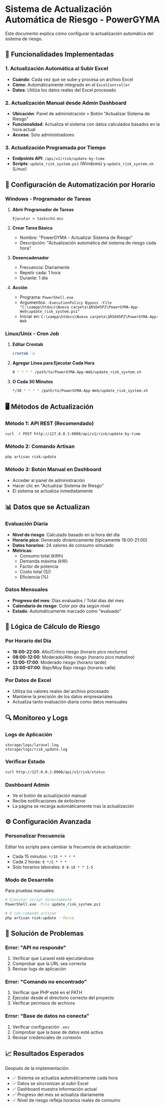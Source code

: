# Sistema de Actualización Automática de Riesgo - PowerGYMA

Este documento explica cómo configurar la actualización automática del sistema de riesgo.

## 🔄 Funcionalidades Implementadas

### 1. Actualización Automática al Subir Excel
- **Cuándo**: Cada vez que se sube y procesa un archivo Excel
- **Cómo**: Automáticamente integrado en el `ExcelController`
- **Datos**: Utiliza los datos reales del Excel procesado

### 2. Actualización Manual desde Admin Dashboard
- **Ubicación**: Panel de administración > Botón "Actualizar Sistema de Riesgo"
- **Funcionalidad**: Actualiza el sistema con datos calculados basados en la hora actual
- **Acceso**: Solo administradores

### 3. Actualización Programada por Tiempo
- **Endpoints API**: `/api/v1/risk/update-by-time`
- **Scripts**: `update_risk_system.ps1` (Windows) y `update_risk_system.sh` (Linux)

## 📅 Configuración de Automatización por Horario

### Windows - Programador de Tareas

1. **Abrir Programador de Tareas**
   ```
   Ejecutar > taskschd.msc
   ```

2. **Crear Tarea Básica**
   - Nombre: "PowerGYMA - Actualizar Sistema de Riesgo"
   - Descripción: "Actualización automática del sistema de riesgo cada hora"

3. **Desencadenador**
   - Frecuencia: Diariamente
   - Repetir cada: 1 hora
   - Durante: 1 día

4. **Acción**
   - Programa: `PowerShell.exe`
   - Argumentos: `-ExecutionPolicy Bypass -File "C:\xampp\htdocs\Nueva carpeta\$RSO45PZ\PowerGYMA-App-Web\update_risk_system.ps1"`
   - Iniciar en: `C:\xampp\htdocs\Nueva carpeta\$RSO45PZ\PowerGYMA-App-Web`

### Linux/Unix - Cron Job

1. **Editar Crontab**
   ```bash
   crontab -e
   ```

2. **Agregar Línea para Ejecutar Cada Hora**
   ```bash
   0 * * * * /path/to/PowerGYMA-App-Web/update_risk_system.sh
   ```

3. **O Cada 30 Minutos**
   ```bash
   */30 * * * * /path/to/PowerGYMA-App-Web/update_risk_system.sh
   ```

## 🖥️ Métodos de Actualización

### Método 1: API REST (Recomendado)
```bash
curl -X POST http://127.0.0.1:8000/api/v1/risk/update-by-time
```

### Método 2: Comando Artisan
```bash
php artisan risk:update
```

### Método 3: Botón Manual en Dashboard
- Acceder al panel de administración
- Hacer clic en "Actualizar Sistema de Riesgo"
- El sistema se actualiza inmediatamente

## 📊 Datos que se Actualizan

### Evaluación Diaria
- **Nivel de riesgo**: Calculado basado en la hora del día
- **Horario pico**: Generado dinámicamente (típicamente 18:00-21:00)
- **Datos horarios**: 24 valores de consumo simulado
- **Métricas**:
  - Consumo total (kWh)
  - Demanda máxima (kW)
  - Factor de potencia
  - Costo total (S/)
  - Eficiencia (%)

### Datos Mensuales
- **Progreso del mes**: Días evaluados / Total días del mes
- **Calendario de riesgo**: Color por día según nivel
- **Estado**: Automáticamente marcado como "evaluado"

## 🎯 Lógica de Cálculo de Riesgo

### Por Horario del Día
- **18:00-22:00**: Alto/Crítico riesgo (horario pico nocturno)
- **08:00-12:00**: Moderado/Alto riesgo (horario pico matutino)  
- **13:00-17:00**: Moderado riesgo (horario tarde)
- **23:00-07:00**: Bajo/Muy Bajo riesgo (horario valle)

### Por Datos de Excel
- Utiliza los valores reales del archivo procesado
- Mantiene la precisión de los datos empresariales
- Actualiza tanto evaluación diaria como datos mensuales

## 🔍 Monitoreo y Logs

### Logs de Aplicación
```
storage/logs/laravel.log
storage/logs/risk_update.log
```

### Verificar Estado
```bash
curl http://127.0.0.1:8000/api/v1/risk/status
```

### Dashboard Admin
- Ve el botón de actualización manual
- Recibe notificaciones de éxito/error
- La página se recarga automáticamente tras la actualización

## ⚙️ Configuración Avanzada

### Personalizar Frecuencia
Editar los scripts para cambiar la frecuencia de actualización:
- Cada 15 minutos: `*/15 * * * *`
- Cada 2 horas: `0 */2 * * *`
- Solo horarios laborales: `0 8-18 * * 1-5`

### Modo de Desarrollo
Para pruebas manuales:
```bash
# Ejecutar script directamente
PowerShell.exe -File update_risk_system.ps1

# O con comando artisan
php artisan risk:update --force
```

## 🚨 Solución de Problemas

### Error: "API no responde"
1. Verificar que Laravel esté ejecutándose
2. Comprobar que la URL sea correcta
3. Revisar logs de aplicación

### Error: "Comando no encontrado"
1. Verificar que PHP esté en el PATH
2. Ejecutar desde el directorio correcto del proyecto
3. Verificar permisos de archivos

### Error: "Base de datos no conecta"
1. Verificar configuración `.env`
2. Comprobar que la base de datos esté activa
3. Revisar credenciales de conexión

## 📈 Resultados Esperados

Después de la implementación:
- ✅ Sistema se actualiza automáticamente cada hora
- ✅ Datos se sincronizan al subir Excel
- ✅ Dashboard muestra información actual
- ✅ Progreso del mes se actualiza diariamente
- ✅ Nivel de riesgo refleja horarios reales de consumo
